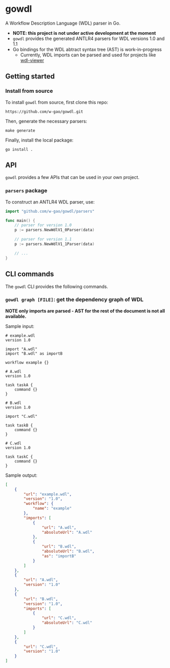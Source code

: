 # gowdl

A Workflow Description Language (WDL) parser in Go.

- **NOTE: this project is not under active development at the moment**
- `gowdl` provides the generated ANTLR4 parsers for WDL versions 1.0 and 1.1
- Go bindings for the WDL abtract syntax tree (AST) is work-in-progress
    - Currently, WDL imports can be parsed and used for projects like
      [wdl-viewer](https://github.com/w-gao/wdl-viewer)


## Getting started

### Install from source

To install `gowdl` from source, first clone this repo:

```
https://github.com/w-gao/gowdl.git
```

Then, generate the necessary parsers:

```
make generate
```

Finally, install the local package:

```
go install .
```


## API

`gowdl` provides a few APIs that can be used in your own project.

### `parsers` package

To construct an ANTLR4 WDL parser, use:

```go
import "github.com/w-gao/gowdl/parsers"

func main() {
    // parser for version 1.0
    p := parsers.NewWdlV1_0Parser(data)

    // parser for version 1.1
    p := parsers.NewWdlV1_1Parser(data)

    // ...
}
```

## CLI commands

The `gowdl` CLI provides the following commands.

### `gowdl graph [FILE]`: get the dependency graph of WDL

**NOTE only imports are parsed - AST for the rest of the document is not all available.**

Sample input:

```wdl
# example.wdl
version 1.0

import "A.wdl"
import "B.wdl" as importB

workflow example {}
```

```wdl
# A.wdl
version 1.0

task taskA {
    command {}
}
```

```wdl
# B.wdl
version 1.0

import "C.wdl"

task taskB {
    command {}
}
```

```wdl
# C.wdl
version 1.0

task taskC {
    command {}
}
```

Sample output:

```json
[
    {
        "url": "example.wdl",
        "version": "1.0",
        "workflow": {
            "name": "example"
        },
        "imports": [
            {
                "url": "A.wdl",
                "absoluteUrl": "A.wdl"
            },
            {
                "url": "B.wdl",
                "absoluteUrl": "B.wdl",
                "as": "importB"
            }
        ]
    },
    {
        "url": "A.wdl",
        "version": "1.0"
    },
    {
        "url": "B.wdl",
        "version": "1.0",
        "imports": [
            {
                "url": "C.wdl",
                "absoluteUrl": "C.wdl"
            }
        ]
    },
    {
        "url": "C.wdl",
        "version": "1.0"
    }
]
```
